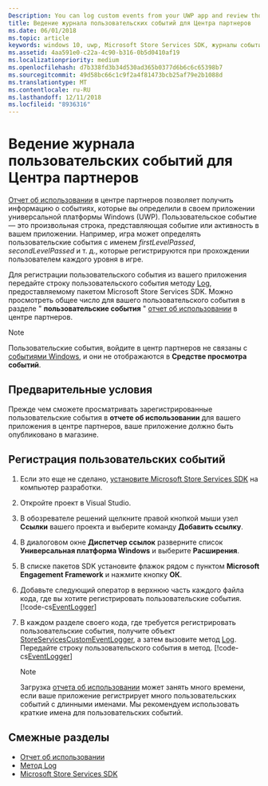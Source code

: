 ```yaml
---
Description: You can log custom events from your UWP app and review those events in the Usage report in Partner Center.
title: Ведение журнала пользовательских событий для Центра партнеров
ms.date: 06/01/2018
ms.topic: article
keywords: windows 10, uwp, Microsoft Store Services SDK, журналы событий
ms.assetid: 4aa591e0-c22a-4c90-b316-0b5d0410af19
ms.localizationpriority: medium
ms.openlocfilehash: d7b338fd3b34d530ad365b0377d6b6c6c65398b7
ms.sourcegitcommit: 49d58bc66c1c9f2a4f81473bcb25af79e2b1088d
ms.translationtype: MT
ms.contentlocale: ru-RU
ms.lasthandoff: 12/11/2018
ms.locfileid: "8936316"
---
```

# <a name="log-custom-events-for-partner-center"></a>Ведение журнала пользовательских событий для Центра партнеров

[Отчет об использовании](https://msdn.microsoft.com/windows/uwp/publish/usage-report) в центре партнеров позволяет получить информацию о событиях, которые вы определили в своем приложении универсальной платформы Windows (UWP). Пользовательское событие — это произвольная строка, представляющая событие или активность в вашем приложении. Например, игра может определять пользовательские события с именем *firstLevelPassed*, *secondLevelPassed* и т. д., которые регистрируются при прохождении пользователем каждого уровня в игре.

Для регистрации пользовательского события из вашего приложения передайте строку пользовательского события методу [Log](https://docs.microsoft.com/uwp/api/microsoft.services.store.engagement.storeservicescustomeventlogger.log), предоставляемому пакетом Microsoft Store Services SDK. Можно просмотреть общее число для вашего пользовательского события в разделе " **пользовательские события** " [отчет об использовании](https://msdn.microsoft.com/windows/uwp/publish/usage-report) в центре партнеров.

> [!NOTE]
> Пользовательские события, войдите в центр партнеров не связаны с [событиями Windows](https://msdn.microsoft.com/library/windows/desktop/aa964766.aspx), и они не отображаются в **Средстве просмотра событий**.

## <a name="prerequisites"></a>Предварительные условия

Прежде чем сможете просматривать зарегистрированные пользовательские события в **отчете об использовании** для вашего приложения в центре партнеров, ваше приложение должно быть опубликовано в магазине.

## <a name="how-to-log-custom-events"></a>Регистрация пользовательских событий

1. Если это еще не сделано, [установите Microsoft Store Services SDK](microsoft-store-services-sdk.md#install-the-sdk) на компьютер разработки.

2. Откройте проект в Visual Studio.

3. В обозревателе решений щелкните правой кнопкой мыши узел **Ссылки** вашего проекта и выберите команду **Добавить ссылку**.

4. В диалоговом окне **Диспетчер ссылок** разверните список **Универсальная платформа Windows** и выберите **Расширения**.

5. В списке пакетов SDK установите флажок рядом с пунктом **Microsoft Engagement Framework** и нажмите кнопку **ОК**.

6. Добавьте следующий оператор в верхнюю часть каждого файла кода, где вы хотите регистрировать пользовательские события.
    [!code-cs[EventLogger](./code/StoreSDKSamples/cs/LogEvents.cs#EngagementNamespace)]

7. В каждом разделе своего кода, где требуется регистрировать пользовательские события, получите объект [StoreServicesCustomEventLogger](https://docs.microsoft.com/uwp/api/microsoft.services.store.engagement.storeservicescustomeventlogger.log), а затем вызовите метод [Log](https://docs.microsoft.com/uwp/api/microsoft.services.store.engagement.storeservicescustomeventlogger.log). Передайте строку пользовательского события в метод.
    [!code-cs[EventLogger](./code/StoreSDKSamples/cs/LogEvents.cs#Log)]

    > [!NOTE]
    > Загрузка [отчета об использовании](https://msdn.microsoft.com/windows/uwp/publish/usage-report) может занять много времени, если ваше приложение регистрирует много пользовательских событий с длинными именами. Мы рекомендуем использовать краткие имена для пользовательских событий. 

## <a name="related-topics"></a>Смежные разделы

* [Отчет об использовании](https://msdn.microsoft.com/windows/uwp/publish/usage-report)
* [Метод Log](https://docs.microsoft.com/uwp/api/microsoft.services.store.engagement.storeservicescustomeventlogger.log)
* [Microsoft Store Services SDK](https://msdn.microsoft.com/windows/uwp/monetize/microsoft-store-services-sdk)
